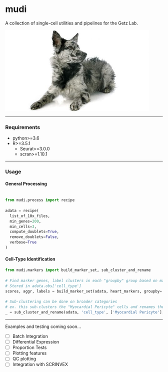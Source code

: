 # mudi
A collection of single-cell utilities and pipelines for the Getz Lab.


![](./mudi.jpg)

---

### Requirements
  * python>=3.6
  * R>=3.5.1
    * Seurat>=3.0.0
    * scran>=1.10.1

---

### Usage

#### General Processing

```python

from mudi.process import recipe

adata = recipe(
  list_of_10x_files,
  min_genes=200,
  min_cells=3,
  compute_doublets=True,
  remove_doublets=False,
  verbose=True
)

```

#### Cell-Type Identification

```python
from mudi.markers import build_marker_set, sub_cluster_and_rename

# Find marker genes, label clusters in each "groupby" group based on markers annotation
# Stored in adata.obs['cell_type']
scores, aggr, labels = build_marker_set(adata, heart_markers, groupby='louvain', key_added='cell_type' thresh=1e-2)

# Sub-clustering can be done on broader categories
# ex. this sub-clusters the "Myocardial Pericyte" cells and renames the newly created clusters
_ = sub_cluster_and_rename(adata, 'cell_type', ['Myocardial Pericyte'], heart_markers)
```
---

Examples and testing coming soon...

- [ ] Batch Integration
- [ ] Differential Expression
- [ ] Proportion Tests
- [ ] Plotting features
- [ ] QC plotting
- [ ] Integration with SCRINVEX
